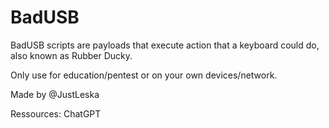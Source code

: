 # BadUSB
BadUSB scripts are payloads that execute action that a keyboard could do, also known as Rubber Ducky.


 Only use for education/pentest or on your own devices/network.

 Made by @JustLeska
 
 Ressources: ChatGPT
